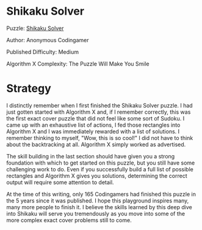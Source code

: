 # Shikaku Solver

Puzzle: [Shikaku Solver](https://www.codingame.com/training/medium/shikaku-solver)

Author: Anonymous Codingamer

Published Difficulty: Medium

Algorithm X Complexity: The Puzzle Will Make You Smile

# Strategy

I distinctly remember when I first finished the Shikaku Solver puzzle. I had just gotten started with Algorithm X and, if I remember correctly, this was the first exact cover puzzle that did not feel like some sort of Sudoku. I came up with an exhaustive list of actions, I fed those rectangles into Algorithm X and I was immediately rewarded with a list of solutions. I remember thinking to myself, "Wow, this is so cool!" I did not have to think about the backtracking at all. Algorithm X simply worked as advertised.

The skill building in the last section should have given you a strong foundation with which to get started on this puzzle, but you still have some challenging work to do. Even if you successfully build a full list of possible rectangles and Algorithm X gives you solutions, determining the correct output will require some attention to detail.

At the time of this writing, only 165 Codingamers had finished this puzzle in the 5 years since it was published. I hope this playground inspires many, many more people to finish it. I believe the skills learned by this deep dive into Shikaku will serve you tremendously as you move into some of the more complex exact cover problems still to come. 

